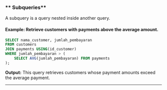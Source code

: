 ### ** Subqueries**
A subquery is a query nested inside another query.

#### **Example:** Retrieve customers with payments above the average amount.
```sql
SELECT nama_customer, jumlah_pembayaran
FROM customers
JOIN payments USING(id_customer)
WHERE jumlah_pembayaran > (
    SELECT AVG(jumlah_pembayaran) FROM payments
);
```
**Output:** This query retrieves customers whose payment amounts exceed the average payment.

---